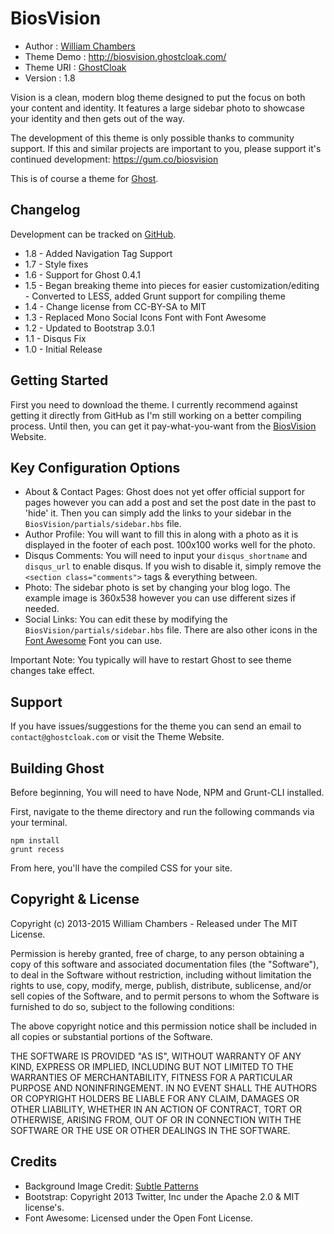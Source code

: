 # BiosVision

- Author     : [William Chambers](http://bioselement.com/)
- Theme Demo : http://biosvision.ghostcloak.com/
- Theme URI  : [GhostCloak](http://ghostcloak.com/)
- Version    : 1.8

Vision is a clean, modern blog theme designed to put the focus on both your content and identity. It features a large sidebar photo to showcase your identity and then gets out of the way.

The development of this theme is only possible thanks to community support. If this and similar projects are important to you, please support it's continued development: https://gum.co/biosvision

This is of course a theme for [Ghost](http://github.com/tryghost/ghost/).

## Changelog

Development can be tracked on [GitHub](https://github.com/GhostCloak/BiosVision).

- 1.8 - Added Navigation Tag Support
- 1.7 - Style fixes
- 1.6 - Support for Ghost 0.4.1
- 1.5 - Began breaking theme into pieces for easier customization/editing
      - Converted to LESS, added Grunt support for compiling theme
- 1.4 - Change license from CC-BY-SA to MIT
- 1.3 - Replaced Mono Social Icons Font with Font Awesome
- 1.2 - Updated to Bootstrap 3.0.1
- 1.1 - Disqus Fix
- 1.0 - Initial Release

## Getting Started

First you need to download the theme. I currently recommend against getting it directly from GitHub as I'm still working on a better compiling process. Until then, you can get it pay-what-you-want from the [BiosVision](http://biosvision.ghostcloak.com/) Website.

## Key Configuration Options

- About & Contact Pages: Ghost does not yet offer official support for pages however you can add a post and set the post date in the past to 'hide' it. Then you can simply add the links to your sidebar in the `BiosVision/partials/sidebar.hbs` file.
- Author Profile: You will want to fill this in along with a photo as it is displayed in the footer of each post. 100x100 works well for the photo.
- Disqus Comments: You will need to input your `disqus_shortname` and `disqus_url` to enable disqus. If you wish to disable it, simply remove the `<section class="comments">` tags & everything between.
- Photo: The sidebar photo is set by changing your blog logo. The example image is 360x538 however you can use different sizes if needed.
- Social Links: You can edit these by modifying the `BiosVision/partials/sidebar.hbs` file. There are also other icons in the [Font Awesome](http://fontawesome.io/) Font you can use.

Important Note: You typically will have to restart Ghost to see theme changes take effect.

## Support

If you have issues/suggestions for the theme you can send an email to `contact@ghostcloak.com` or visit the Theme Website.

## Building Ghost

Before beginning, You will need to have Node, NPM and Grunt-CLI installed.

First, navigate to the theme directory and run the following commands via your terminal.

    npm install
    grunt recess

From here, you'll have the compiled CSS for your site.

## Copyright & License

Copyright (c) 2013-2015 William Chambers - Released under The MIT License.

Permission is hereby granted, free of charge, to any person obtaining a copy
of this software and associated documentation files (the "Software"), to deal
in the Software without restriction, including without limitation the rights
to use, copy, modify, merge, publish, distribute, sublicense, and/or sell
copies of the Software, and to permit persons to whom the Software is
furnished to do so, subject to the following conditions:

The above copyright notice and this permission notice shall be included in
all copies or substantial portions of the Software.

THE SOFTWARE IS PROVIDED "AS IS", WITHOUT WARRANTY OF ANY KIND, EXPRESS OR
IMPLIED, INCLUDING BUT NOT LIMITED TO THE WARRANTIES OF MERCHANTABILITY,
FITNESS FOR A PARTICULAR PURPOSE AND NONINFRINGEMENT. IN NO EVENT SHALL THE
AUTHORS OR COPYRIGHT HOLDERS BE LIABLE FOR ANY CLAIM, DAMAGES OR OTHER
LIABILITY, WHETHER IN AN ACTION OF CONTRACT, TORT OR OTHERWISE, ARISING FROM,
OUT OF OR IN CONNECTION WITH THE SOFTWARE OR THE USE OR OTHER DEALINGS IN
THE SOFTWARE.

## Credits

- Background Image Credit: [Subtle Patterns](http://subtlepatterns.com/)
- Bootstrap: Copyright 2013 Twitter, Inc under the Apache 2.0 & MIT license's.
- Font Awesome: Licensed under the Open Font License.
